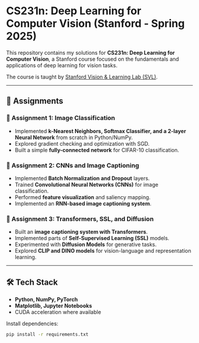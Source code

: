 # CS231n: Deep Learning for Computer Vision (Stanford - Spring 2025)

This repository contains my solutions for **CS231n: Deep Learning for Computer Vision**, a Stanford course focused on the fundamentals and applications of deep learning for vision tasks.

The course is taught by [Stanford Vision & Learning Lab (SVL)](http://vision.stanford.edu/).

---

## 📌 Assignments

### 🔹 Assignment 1: Image Classification
- Implemented **k-Nearest Neighbors, Softmax Classifier, and a 2-layer Neural Network** from scratch in Python/NumPy.
- Explored gradient checking and optimization with SGD.
- Built a simple **fully-connected network** for CIFAR-10 classification.

### 🔹 Assignment 2: CNNs and Image Captioning
- Implemented **Batch Normalization and Dropout** layers.  
- Trained **Convolutional Neural Networks (CNNs)** for image classification.  
- Performed **feature visualization** and saliency mapping.  
- Implemented an **RNN-based image captioning system**.

### 🔹 Assignment 3: Transformers, SSL, and Diffusion
- Built an **image captioning system with Transformers**.  
- Implemented parts of **Self-Supervised Learning (SSL)** models.  
- Experimented with **Diffusion Models** for generative tasks.  
- Explored **CLIP and DINO models** for vision-language and representation learning.

---

## 🛠️ Tech Stack
- **Python, NumPy, PyTorch**  
- **Matplotlib, Jupyter Notebooks**  
- CUDA acceleration where available  

Install dependencies:
```bash
pip install -r requirements.txt
